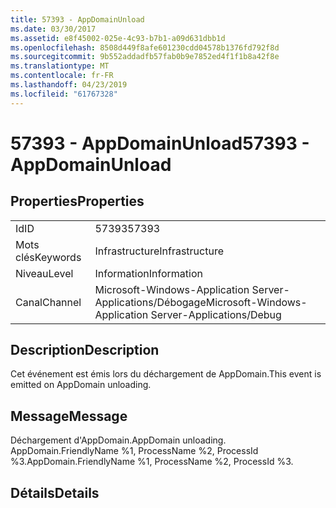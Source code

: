 ```yaml
---
title: 57393 - AppDomainUnload
ms.date: 03/30/2017
ms.assetid: e8f45002-025e-4c93-b7b1-a09d631dbb1d
ms.openlocfilehash: 8508d449f8afe601230cdd04578b1376fd792f8d
ms.sourcegitcommit: 9b552addadfb57fab0b9e7852ed4f1f1b8a42f8e
ms.translationtype: MT
ms.contentlocale: fr-FR
ms.lasthandoff: 04/23/2019
ms.locfileid: "61767328"
---
```

# <a name="57393---appdomainunload"></a><span data-ttu-id="b1ffa-102">57393 - AppDomainUnload</span><span class="sxs-lookup"><span data-stu-id="b1ffa-102">57393 - AppDomainUnload</span></span>
## <a name="properties"></a><span data-ttu-id="b1ffa-103">Properties</span><span class="sxs-lookup"><span data-stu-id="b1ffa-103">Properties</span></span>  
  
|||  
|-|-|  
|<span data-ttu-id="b1ffa-104">Id</span><span class="sxs-lookup"><span data-stu-id="b1ffa-104">ID</span></span>|<span data-ttu-id="b1ffa-105">57393</span><span class="sxs-lookup"><span data-stu-id="b1ffa-105">57393</span></span>|  
|<span data-ttu-id="b1ffa-106">Mots clés</span><span class="sxs-lookup"><span data-stu-id="b1ffa-106">Keywords</span></span>|<span data-ttu-id="b1ffa-107">Infrastructure</span><span class="sxs-lookup"><span data-stu-id="b1ffa-107">Infrastructure</span></span>|  
|<span data-ttu-id="b1ffa-108">Niveau</span><span class="sxs-lookup"><span data-stu-id="b1ffa-108">Level</span></span>|<span data-ttu-id="b1ffa-109">Information</span><span class="sxs-lookup"><span data-stu-id="b1ffa-109">Information</span></span>|  
|<span data-ttu-id="b1ffa-110">Canal</span><span class="sxs-lookup"><span data-stu-id="b1ffa-110">Channel</span></span>|<span data-ttu-id="b1ffa-111">Microsoft-Windows-Application Server-Applications/Débogage</span><span class="sxs-lookup"><span data-stu-id="b1ffa-111">Microsoft-Windows-Application Server-Applications/Debug</span></span>|  
  
## <a name="description"></a><span data-ttu-id="b1ffa-112">Description</span><span class="sxs-lookup"><span data-stu-id="b1ffa-112">Description</span></span>  
 <span data-ttu-id="b1ffa-113">Cet événement est émis lors du déchargement de AppDomain.</span><span class="sxs-lookup"><span data-stu-id="b1ffa-113">This event is emitted on AppDomain unloading.</span></span>  
  
## <a name="message"></a><span data-ttu-id="b1ffa-114">Message</span><span class="sxs-lookup"><span data-stu-id="b1ffa-114">Message</span></span>  
 <span data-ttu-id="b1ffa-115">Déchargement d'AppDomain.</span><span class="sxs-lookup"><span data-stu-id="b1ffa-115">AppDomain unloading.</span></span> <span data-ttu-id="b1ffa-116">AppDomain.FriendlyName %1, ProcessName %2, ProcessId %3.</span><span class="sxs-lookup"><span data-stu-id="b1ffa-116">AppDomain.FriendlyName %1, ProcessName %2, ProcessId %3.</span></span>  
  
## <a name="details"></a><span data-ttu-id="b1ffa-117">Détails</span><span class="sxs-lookup"><span data-stu-id="b1ffa-117">Details</span></span>
